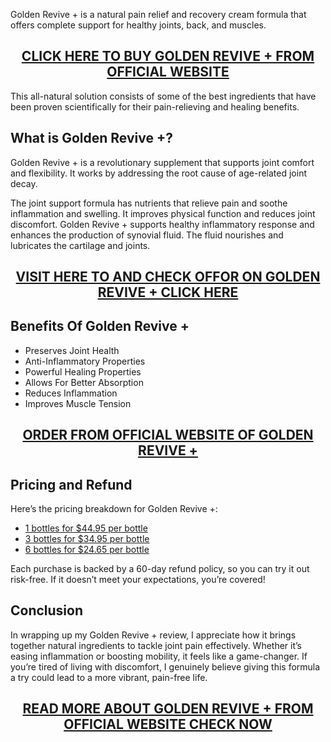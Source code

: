 <p>Golden Revive + is a natural pain relief and recovery cream formula that offers complete support for healthy joints, back, and muscles.</p>
<h2 style="text-align: center;"><a href="https://sale365day.com/get-golden-revive">CLICK HERE TO BUY GOLDEN REVIVE + FROM OFFICIAL WEBSITE</a></h2>
<p>This all-natural solution consists of some of the best ingredients that have been proven scientifically for their pain-relieving and healing benefits.</p>
<h2 style="text-align: left;">What is Golden Revive +?</h2>
<p style="text-align: left;">Golden Revive + is a revolutionary supplement that supports joint comfort and flexibility. It works by addressing the root cause of age-related joint decay.</p>
<p>The joint support formula has nutrients that relieve pain and soothe inflammation and swelling. It improves physical function and reduces joint discomfort. Golden Revive + supports healthy inflammatory response and enhances the production of synovial fluid. The fluid nourishes and lubricates the cartilage and joints.</p>
<h2 style="text-align: center;"><a href="https://sale365day.com/get-golden-revive">VISIT HERE TO AND CHECK OFFOR ON GOLDEN REVIVE + CLICK HERE</a></h2>
<h2 style="text-align: left;">Benefits Of Golden Revive +</h2>
<ul style="text-align: left;">
<li>Preserves Joint Health</li>
<li>Anti-Inflammatory Properties</li>
<li>Powerful Healing Properties</li>
<li>Allows For Better Absorption</li>
<li>Reduces Inflammation</li>
<li>Improves Muscle Tension</li>
</ul>
<h2 style="text-align: center;"><a href="https://sale365day.com/get-golden-revive">ORDER FROM OFFICIAL WEBSITE OF GOLDEN REVIVE +</a></h2>
<h2 style="text-align: left;">Pricing and Refund</h2>
<p style="text-align: left;">Here&rsquo;s the pricing breakdown for Golden Revive +:</p>
<ul style="text-align: left;">
<li><a href="https://sale365day.com/get-golden-revive">1 bottles for $44.95 per bottle</a></li>
<li><a href="https://sale365day.com/get-golden-revive">3 bottles for $34.95 per bottle</a></li>
<li><a href="https://sale365day.com/get-golden-revive">6 bottles for $24.65 per bottle</a></li>
</ul>
<p>Each purchase is backed by a 60-day refund policy, so you can try it out risk-free. If it doesn&rsquo;t meet your expectations, you&rsquo;re covered!</p>
<h2 style="text-align: left;">Conclusion</h2>
<p style="text-align: left;">In wrapping up my Golden Revive + review, I appreciate how it brings together natural ingredients to tackle joint pain effectively. Whether it&rsquo;s easing inflammation or boosting mobility, it feels like a game-changer. If you&rsquo;re tired of living with discomfort, I genuinely believe giving this formula a try could lead to a more vibrant, pain-free life.</p>
<h2 style="text-align: center;"><a href="https://sale365day.com/get-golden-revive">READ MORE ABOUT GOLDEN REVIVE + FROM OFFICIAL WEBSITE CHECK NOW</a></h2>
